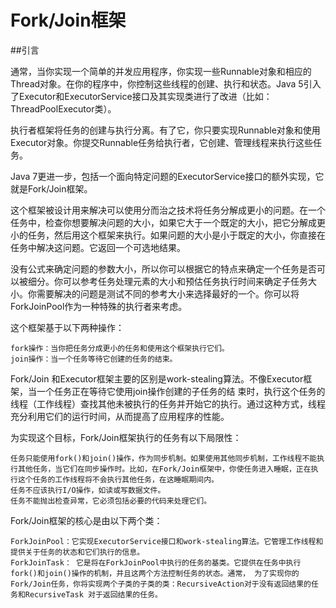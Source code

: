 Fork/Join框架
====

##引言

通常，当你实现一个简单的并发应用程序，你实现一些Runnable对象和相应的 Thread对象。在你的程序中，你控制这些线程的创建、执行和状态。Java 5引入了Executor和ExecutorService接口及其实现类进行了改进（比如：ThreadPoolExecutor类）。

执行者框架将任务的创建与执行分离。有了它，你只要实现Runnable对象和使用Executor对象。你提交Runnable任务给执行者，它创建、管理线程来执行这些任务。

Java 7更进一步，包括一个面向特定问题的ExecutorService接口的额外实现，它就是Fork/Join框架。

这个框架被设计用来解决可以使用分而治之技术将任务分解成更小的问题。在一个任务中，检查你想要解决问题的大小，如果它大于一个既定的大小，把它分解成更小的任务，然后用这个框架来执行。如果问题的大小是小于既定的大小，你直接在任务中解决这问题。它返回一个可选地结果。

没有公式来确定问题的参数大小，所以你可以根据它的特点来确定一个任务是否可以被细分。你可以参考任务处理元素的大小和预估任务执行时间来确定子任务大小。你需要解决的问题是测试不同的参考大小来选择最好的一个。你可以将ForkJoinPool作为一种特殊的执行者来考虑。

这个框架基于以下两种操作：

    fork操作：当你把任务分成更小的任务和使用这个框架执行它们。
    join操作：当一个任务等待它创建的任务的结束。

Fork/Join 和Executor框架主要的区别是work-stealing算法。不像Executor框架，当一个任务正在等待它使用join操作创建的子任务的结 束时，执行这个任务的线程（工作线程）查找其他未被执行的任务并开始它的执行。通过这种方式，线程充分利用它们的运行时间，从而提高了应用程序的性能。

为实现这个目标，Fork/Join框架执行的任务有以下局限性：

    任务只能使用fork()和join()操作，作为同步机制。如果使用其他同步机制，工作线程不能执行其他任务，当它们在同步操作时。比如，在Fork/Join框架中，你使任务进入睡眠，正在执行这个任务的工作线程将不会执行其他任务，在这睡眠期间内。
    任务不应该执行I/O操作，如读或写数据文件。
    任务不能抛出检查异常，它必须包括必要的代码来处理它们。

Fork/Join框架的核心是由以下两个类：

    ForkJoinPool：它实现ExecutorService接口和work-stealing算法。它管理工作线程和提供关于任务的状态和它们执行的信息。
    ForkJoinTask： 它是将在ForkJoinPool中执行的任务的基类。它提供在任务中执行fork()和join()操作的机制，并且这两个方法控制任务的状态。通常， 为了实现你的Fork/Join任务，你将实现两个子类的子类的类：RecursiveAction对于没有返回结果的任务和RecursiveTask 对于返回结果的任务。

 